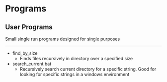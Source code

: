 # Programs #

## User Programs ##

Small single run programs designed for single purposes

--------
- find_by_size
    - Finds files recursively in directory over a specified size
- search_current.bat
    - Recursively search current directory for a specific string. Good for looking for specific strings in a windows environment